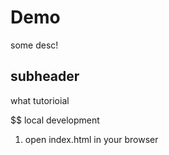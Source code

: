 # Demo

some desc!

## subheader

what tutorioial

$$ local development

1. open index.html in your browser